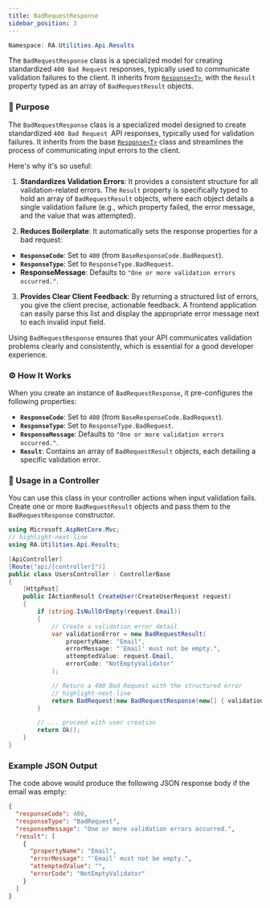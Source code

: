 ```yaml
---
title: BadRequestResponse
sidebar_position: 3
---
```


```powershell
Namespace: RA.Utilities.Api.Results
```

The `BadRequestResponse` class is a specialized model for creating standardized `400 Bad Request` responses, typically used to communicate validation failures to the client. It inherits from [`Response<T>`](./Response), with the `Result` property typed as an array of `BadRequestResult` objects.

### 🎯 Purpose

The `BadRequestResponse` class is a specialized model designed to create standardized `400 Bad Request `API responses, typically used for validation failures.
It inherits from the base [`Response<T>`](./Response) class and streamlines the process of communicating input errors to the client.

Here's why it's so useful:

1. **Standardizes Validation Errors**: It provides a consistent structure for all validation-related errors.
The `Result` property is specifically typed to hold an array of `BadRequestResult` objects, where each object details a single validation failure (e.g., which property failed, the error message, and the value that was attempted).

2. **Reduces Boilerplate**: It automatically sets the response properties for a bad request:

  * **`ResponseCode`**: Set to `400` (from `BaseResponseCode.BadRequest`).
  * **`ResponseType`**: Set to `ResponseType.BadRequest`.
  * **ResponseMessage**: Defaults to `"One or more validation errors occurred."`.

3. **Provides Clear Client Feedback**: By returning a structured list of errors, you give the client precise, actionable feedback.
A frontend application can easily parse this list and display the appropriate error message next to each invalid input field.

Using `BadRequestResponse` ensures that your API communicates validation problems clearly and consistently, which is essential for a good developer experience.

### ⚙️ How It Works

When you create an instance of `BadRequestResponse`, it pre-configures the following properties:

- **`ResponseCode`**: Set to `400` (from `BaseResponseCode.BadRequest`).
- **`ResponseType`**: Set to `ResponseType.BadRequest`.
- **`ResponseMessage`**: Defaults to `"One or more validation errors occurred."`.
- **`Result`**: Contains an array of `BadRequestResult` objects, each detailing a specific validation error.

### 🚀 Usage in a Controller

You can use this class in your controller actions when input validation fails. Create one or more `BadRequestResult` objects and pass them to the `BadRequestResponse` constructor.

```csharp showLineNumbers
using Microsoft.AspNetCore.Mvc;
// highlight-next-line
using RA.Utilities.Api.Results;

[ApiController]
[Route("api/[controller]")]
public class UsersController : ControllerBase
{
    [HttpPost]
    public IActionResult CreateUser(CreateUserRequest request)
    {
        if (string.IsNullOrEmpty(request.Email))
        {
            // Create a validation error detail
            var validationError = new BadRequestResult(
                propertyName: "Email",
                errorMessage: "'Email' must not be empty.",
                attemptedValue: request.Email,
                errorCode: "NotEmptyValidator"
            );

            // Return a 400 Bad Request with the structured error
            // highlight-next-line
            return BadRequest(new BadRequestResponse(new[] { validationError }));
        }

        // ... proceed with user creation
        return Ok();
    }
}
```

### Example JSON Output

The code above would produce the following JSON response body if the email was empty:

```json showLineNumbers
{
  "responseCode": 400,
  "responseType": "BadRequest",
  "responseMessage": "One or more validation errors occurred.",
  "result": [
    {
      "propertyName": "Email",
      "errorMessage": "'Email' must not be empty.",
      "attemptedValue": "",
      "errorCode": "NotEmptyValidator"
    }
  ]
}
```
